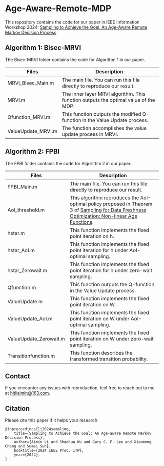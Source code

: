 # Age-Aware-Remote-MDP
This repository contains the code for our paper in IEEE Information Workshop 2024: [Sampling to Achieve the Goal: An Age-Aware Remote Markov Decision Process](https://arxiv.org/pdf/2405.02042v3).

## Algorithm 1: Bisec-MRVI
The Bisec-MRVI folder contains the code for Algorithm 1 in our paper.

| Files              | Description                                                                         |
| ------------------ | ----------------------------------------------------------------------------------- |
| MRVI_Bisec_Main.m  | The main file. You can run this file directly to reproduce our result.              |
| MRVI.m             | The inner layer MRVI algorithm. This function outputs the optimal value of the MDP. |
| Qfunction_MRVI.m   | This function outputs the modified Q-function in the Value Update process.          |
| ValueUpdate_MRVI.m | The function accomplishes the value update process in MRVI.                         |  

## Algorithm 2: FPBI
The FPBI folder contains the code for Algorithm 2 in our paper.

| Files                  | Description                                                                                                                                                                                                   |
| ---------------------- | ------------------------------------------------------------------------------------------------------------------------------------------------------------------------------------------------------------- |
| FPBI_Main.m            | The main file. You can run this file directly to reproduce our result.                                                                                                                                        |
| AoI_threshold.m        | This algorithm reproduces the AoI-optimal policy proposed in Theorem 3 of [Sampling for Data Freshness Optimization: Non-linear Age Functions](https://ieeexplore.ieee.org/stamp/stamp.jsp?arnumber=8764465). |
| hstar.m                | This function implements the fixed point iteration on h.                                                                                                                                                      |
| hstar_AoI.m            | This function implements the fixed point iteration for h under AoI-optimal sampling.                                                                                                                          |
| hstar_Zerowait.m       | This function implements the fixed point iteration for h under zero-wait sampling.                                                                                                                            |
| Qfunction.m            | This function outputs the Q-function in the Value Update process.                                                                                                                                             |
| ValueUpdate.m          | This function implements the fixed point iteration on W.                                                                                                                                                      |
| ValueUpdate_AoI.m      | This function implements the fixed point iteration on W under AoI-optimal sampling.                                                                                                                           |
| ValueUpdate_Zerowait.m | This function implements the fixed point iteration on W under zero-wait sampling.                                                                                                                             |
| Transitionfunction.m     | This function describes the transformed transition probability.

## Contact
If you encounter any issues with reproduction, feel free to reach out to me at [hitliaimin@163.com](mailto:hitliaimin@163.com).

## Citation
Please cite this paper if it helps your research:
```
@inproceedings{li2024sampling,
	title={Sampling to Achieve the Goal: An Age-aware Remote Markov Decision Process}, 
	author={Aimin Li and Shaohua Wu and Gary C. F. Lee and Xiaomeng Cheng and Sumei Sun},
	booktitle={2024 IEEE Proc. ITW},
	year={2024},
}
```
